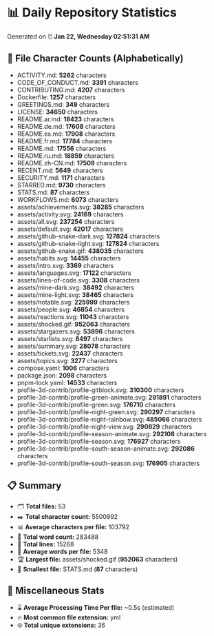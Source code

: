 # 📊 Daily Repository Statistics
Generated on ⏰ **Jan 22, Wednesday 02:51:31 AM**

## 📂 File Character Counts (Alphabetically)
- ACTIVITY.md: **5262** characters
- CODE_OF_CONDUCT.md: **3391** characters
- CONTRIBUTING.md: **4207** characters
- Dockerfile: **1257** characters
- GREETINGS.md: **349** characters
- LICENSE: **34650** characters
- README.ar.md: **18423** characters
- README.de.md: **17608** characters
- README.es.md: **17908** characters
- README.fr.md: **17784** characters
- README.md: **17556** characters
- README.ru.md: **18859** characters
- README.zh-CN.md: **17509** characters
- RECENT.md: **5649** characters
- SECURITY.md: **1171** characters
- STARRED.md: **9730** characters
- STATS.md: **87** characters
- WORKFLOWS.md: **6073** characters
- assets/achievements.svg: **38285** characters
- assets/activity.svg: **24169** characters
- assets/all.svg: **237254** characters
- assets/default.svg: **42017** characters
- assets/github-snake-dark.svg: **127824** characters
- assets/github-snake-light.svg: **127824** characters
- assets/github-snake.gif: **438035** characters
- assets/habits.svg: **14455** characters
- assets/intro.svg: **3369** characters
- assets/languages.svg: **17122** characters
- assets/lines-of-code.svg: **3308** characters
- assets/mine-dark.svg: **38492** characters
- assets/mine-light.svg: **38465** characters
- assets/notable.svg: **225999** characters
- assets/people.svg: **46854** characters
- assets/reactions.svg: **11043** characters
- assets/shocked.gif: **952063** characters
- assets/stargazers.svg: **53896** characters
- assets/starlists.svg: **8497** characters
- assets/summary.svg: **28078** characters
- assets/tickets.svg: **22437** characters
- assets/topics.svg: **3277** characters
- compose.yaml: **1006** characters
- package.json: **2098** characters
- pnpm-lock.yaml: **14533** characters
- profile-3d-contrib/profile-gitblock.svg: **310300** characters
- profile-3d-contrib/profile-green-animate.svg: **291891** characters
- profile-3d-contrib/profile-green.svg: **176710** characters
- profile-3d-contrib/profile-night-green.svg: **290297** characters
- profile-3d-contrib/profile-night-rainbow.svg: **485066** characters
- profile-3d-contrib/profile-night-view.svg: **290829** characters
- profile-3d-contrib/profile-season-animate.svg: **292108** characters
- profile-3d-contrib/profile-season.svg: **176927** characters
- profile-3d-contrib/profile-south-season-animate.svg: **292086** characters
- profile-3d-contrib/profile-south-season.svg: **176905** characters

## 📋 Summary
- 🗂️ **Total files:** 53
- ✒️ **Total character count:** 5500992
- 📊 **Average characters per file:** 103792
- 📝 **Total word count:** 283488
- 🧾 **Total lines:** 15268
- 📐 **Average words per file:** 5348
- 🏆 **Largest file:** assets/shocked.gif (**952063** characters)
- 🥉 **Smallest file:** STATS.md (**87** characters)

## 🌟 Miscellaneous Stats
- ⌛ **Average Processing Time Per file:** ~0.5s (estimated)
- 🔥 **Most common file extension:** yml
- 🌐 **Total unique extensions:** 36
